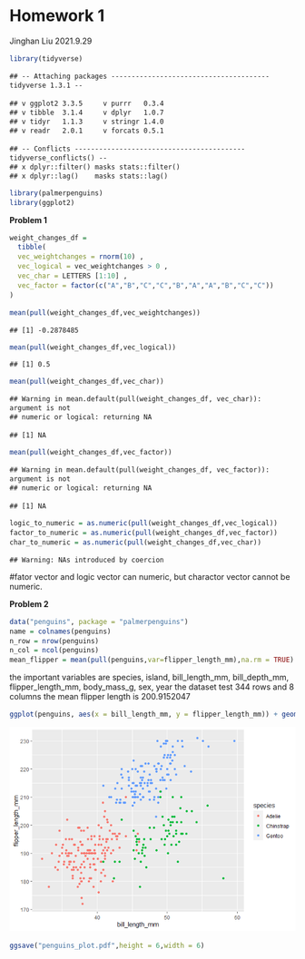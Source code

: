 Homework 1
================
Jinghan Liu
2021.9.29

``` r
library(tidyverse)
```

    ## -- Attaching packages --------------------------------------- tidyverse 1.3.1 --

    ## v ggplot2 3.3.5     v purrr   0.3.4
    ## v tibble  3.1.4     v dplyr   1.0.7
    ## v tidyr   1.1.3     v stringr 1.4.0
    ## v readr   2.0.1     v forcats 0.5.1

    ## -- Conflicts ------------------------------------------ tidyverse_conflicts() --
    ## x dplyr::filter() masks stats::filter()
    ## x dplyr::lag()    masks stats::lag()

``` r
library(palmerpenguins)
library(ggplot2)
```

**Problem 1**

``` r
weight_changes_df = 
  tibble( 
  vec_weightchanges = rnorm(10) , 
  vec_logical = vec_weightchanges > 0 ,
  vec_char = LETTERS [1:10] ,
  vec_factor = factor(c("A","B","C","C","B","A","A","B","C","C"))
)
```

``` r
mean(pull(weight_changes_df,vec_weightchanges))
```

    ## [1] -0.2878485

``` r
mean(pull(weight_changes_df,vec_logical))
```

    ## [1] 0.5

``` r
mean(pull(weight_changes_df,vec_char))
```

    ## Warning in mean.default(pull(weight_changes_df, vec_char)): argument is not
    ## numeric or logical: returning NA

    ## [1] NA

``` r
mean(pull(weight_changes_df,vec_factor))
```

    ## Warning in mean.default(pull(weight_changes_df, vec_factor)): argument is not
    ## numeric or logical: returning NA

    ## [1] NA

``` r
logic_to_numeric = as.numeric(pull(weight_changes_df,vec_logical))
factor_to_numeric = as.numeric(pull(weight_changes_df,vec_factor))
char_to_numeric = as.numeric(pull(weight_changes_df,vec_char))
```

    ## Warning: NAs introduced by coercion

\#fator vector and logic vector can numeric, but charactor vector cannot
be numeric.

**Problem 2**

``` r
data("penguins", package = "palmerpenguins")
name = colnames(penguins)
n_row = nrow(penguins)
n_col = ncol(penguins)
mean_flipper = mean(pull(penguins,var=flipper_length_mm),na.rm = TRUE)
```

the important variables are species, island, bill\_length\_mm,
bill\_depth\_mm, flipper\_length\_mm, body\_mass\_g, sex, year the
dataset test 344 rows and 8 columns the mean flipper length is
200.9152047

``` r
ggplot(penguins, aes(x = bill_length_mm, y = flipper_length_mm)) + geom_point(aes(color = species))
```

![](template_files/figure-gfm/unnamed-chunk-6-1.png)<!-- -->

``` r
ggsave("penguins_plot.pdf",height = 6,width = 6)
```
